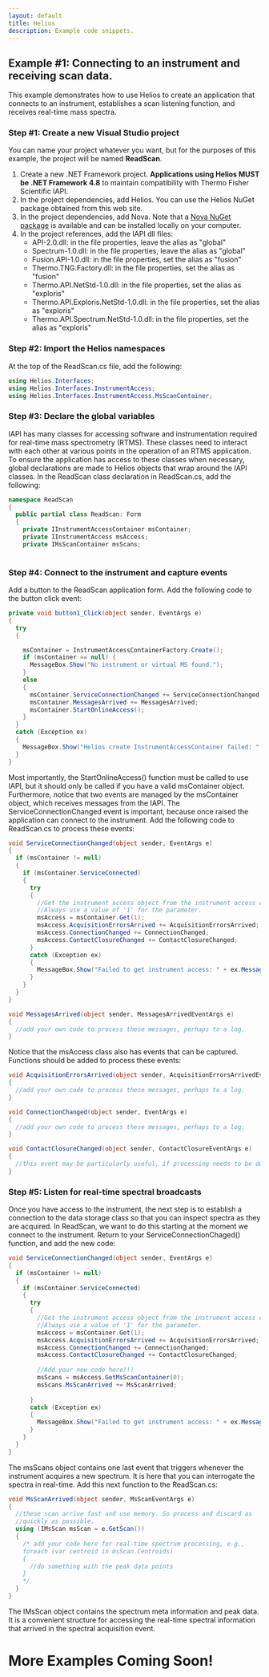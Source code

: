 ```yaml
---
layout: default
title: Helios
description: Example code snippets.
---
```


## Example #1: Connecting to an instrument and receiving scan data.

This example demonstrates how to use Helios to create an application that connects to an instrument, establishes a scan listening function,
and receives real-time mass spectra. 

### Step #1: Create a new Visual Studio project

You can name your project whatever you want, but for the purposes of this example, the project will be named **ReadScan**.

1. Create a new .NET Framework project. **Applications using Helios MUST be .NET Framework 4.8** to maintain compatibility with Thermo Fisher Scientific IAPI.
2. In the project dependencies, add Helios. You can use the Helios NuGet package obtained from this web site.
3. In the project dependencies, add Nova. Note that a [Nova NuGet package](https://schweppelab.github.io/Nova/download/) is available and can be installed locally on your computer.
4. In the project references, add the IAPI dll files:
	* API-2.0.dll: in the file properties, leave the alias as "global"
	* Spectrum-1.0.dll: in the file properties, leave the alias as "global"
	* Fusion.API-1.0.dll: in the file properties, set the alias as "fusion"
	* Thermo.TNG.Factory.dll: in the file properties, set the alias as "fusion"
	* Thermo.API.NetStd-1.0.dll: in the file properties, set the alias as "exploris"
	* Thermo.API.Exploris.NetStd-1.0.dll: in the file properties, set the alias as "exploris"
	* Thermo.API.Spectrum.NetStd-1.0.dll: in the file properties, set the alias as "exploris"
	
### Step #2: Import the Helios namespaces

At the top of the ReadScan.cs file, add the following:

```csharp
using Helios.Interfaces;
using Helios.Interfaces.InstrumentAccess;
using Helios.Interfaces.InstrumentAccess.MsScanContainer;
```

### Step #3: Declare the global variables

IAPI has many classes for accessing software and instrumentation required for real-time mass spectrometry (RTMS). These classes need to
interact with each other at various points in the operation of an RTMS application. To ensure the application has access to these classes
when necessary, global declarations are made to Helios objects that wrap around the IAPI classes.
In the ReadScan class declaration in ReadScan.cs, add the following:

```csharp
namespace ReadScan
{
  public partial class ReadScan: Form
  {
    private IInstrumentAccessContainer msContainer;
    private IInstrumentAccess msAccess;
    private IMsScanContainer msScans;
	
```

### Step #4: Connect to the instrument and capture events


Add a button to the ReadScan application form. Add the following code to the button click event:

```csharp
private void button1_Click(object sender, EventArgs e)
{
  try
  {

    msContainer = InstrumentAccessContainerFactory.Create();
    if (msContainer == null) {
      MessageBox.Show("No instrument or virtual MS found.");
    }
    else
    {
	  msContainer.ServiceConnectionChanged += ServiceConnectionChanged;
	  msContainer.MessagesArrived += MessagesArrived;
	  msContainer.StartOnlineAccess();
    }
  }
  catch (Exception ex)
  {
    MessageBox.Show("Helios create InstrumentAccessContainer failed: " + ex.Message);
  }
}
```

Most importantly, the StartOnlineAccess() function must be called to use IAPI, but it should only be called if you 
have a valid msContainer object. Furthermore, notice that two events are managed by the msContainer object, which
receives messages from the IAPI. The ServiceConnectionChanged event is important, because once raised the application
can connect to the instrument. Add the following code to ReadScan.cs to process these events:

```csharp
void ServiceConnectionChanged(object sender, EventArgs e)
{
  if (msContainer != null)
  {
    if (msContainer.ServiceConnected)
    {
      try
      {
        //Get the instrument access object from the instrument access container. 
        //Always use a value of '1' for the parameter.
        msAccess = msContainer.Get(1);
        msAccess.AcquisitionErrorsArrived += AcquisitionErrorsArrived;
        msAccess.ConnectionChanged += ConnectionChanged;
        msAccess.ContactClosureChanged += ContactClosureChanged;
      }
      catch (Exception ex)
      {
        MessageBox.Show("Failed to get instrument access: " + ex.Message);
      }
    }
  }
}

void MessagesArrived(object sender, MessagesArrivedEventArgs e)
{
  //add your own code to process these messages, perhaps to a log.
}
```

Notice that the msAccess class also has events that can be captured. Functions should be added to process these events:

```csharp
void AcquisitionErrorsArrived(object sender, AcquisitionErrorsArrivedEventArgs e)
{
  //add your own code to process these messages, perhaps to a log.
}

void ConnectionChanged(object sender, EventArgs e)
{
  //add your own code to process these messages, perhaps to a log.
}

void ContactClosureChanged(object sender, ContactClosureEventArgs e)
{
  //this event may be particularly useful, if processing needs to be done after contact closure.
}
```

### Step #5: Listen for real-time spectral broadcasts

Once you have access to the instrument, the next step is to establish a connection to the data storage
class so that you can inspect spectra as they are acquired. In ReadScan, we want to do this starting
at the moment we connect to the instrument. Return to your ServiceConnectionChaged() function, and add the new code:

```csharp
void ServiceConnectionChanged(object sender, EventArgs e)
{
  if (msContainer != null)
  {
    if (msContainer.ServiceConnected)
    {
      try
      {
        //Get the instrument access object from the instrument access container. 
        //Always use a value of '1' for the parameter.
        msAccess = msContainer.Get(1);
        msAccess.AcquisitionErrorsArrived += AcquisitionErrorsArrived;
        msAccess.ConnectionChanged += ConnectionChanged;
        msAccess.ContactClosureChanged += ContactClosureChanged;
		
        //Add your new code here!!!
        msScans = msAccess.GetMsScanContainer(0);
        msScans.MsScanArrived += MsScanArrived;
		
      }
      catch (Exception ex)
      {
        MessageBox.Show("Failed to get instrument access: " + ex.Message);
      }
    }
  }
}
```

The msScans object contains one last event that triggers whenever the instrument acquires a new spectrum.
It is here that you can interrogate the spectra in real-time. Add this next function to the ReadScan.cs:

```csharp
void MsScanArrived(object sender, MsScanEventArgs e)
{
  //these scan arrive fast and use memory. So process and discard as
  //quickly as possible.
  using (IMsScan msScan = e.GetScan())
  {
    /* add your code here for real-time spectrum processing, e.g.,
    foreach (var centroid in msScan.Centroids)
    {
      //do something with the peak data points
    }
    */  
  }
}
```

The IMsScan object contains the spectrum meta information and peak data. It is a convenient structure for
accessing the real-time spectral information that arrived in the spectral acquisition event.


# More Examples Coming Soon!
